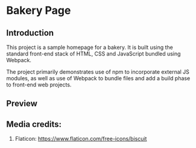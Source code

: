 # Bakery Page
## Introduction

This project is a sample homepage for a bakery. It is built using the standard front-end stack of HTML, CSS and JavaScript bundled using Webpack.

The project primarily demonstrates use of npm to incorporate external JS modules, as well as use of Webpack to bundle files and add a build phase to front-end web projects.

## Preview

<!-- [![Bakery Page](./demo.png)](https://yuliana-r.github.io/bakery-page/) -->

## Media credits:

1. Flaticon: https://www.flaticon.com/free-icons/biscuit